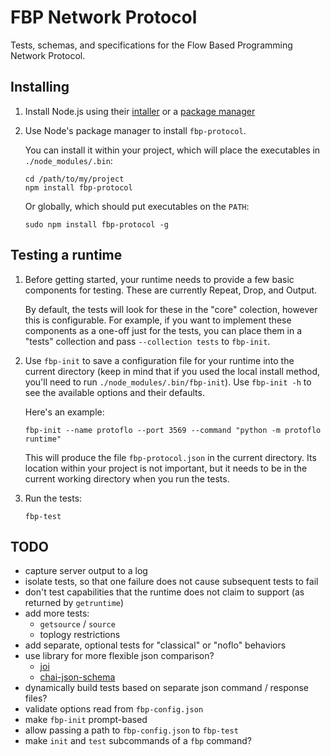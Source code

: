 FBP Network Protocol
====================

Tests, schemas, and specifications for the Flow Based Programming Network Protocol.

Installing
----------

1. Install Node.js using their [intaller](http://nodejs.org/download/) or a [package manager](https://github.com/joyent/node/wiki/installing-node.js-via-package-manager)

2. Use Node's package manager to install `fbp-protocol`.

   You can install it within your project, which will place the executables in `./node_modules/.bin`:

   ```
   cd /path/to/my/project
   npm install fbp-protocol
   ```

   Or globally, which should put executables on the `PATH`:

   ```
   sudo npm install fbp-protocol -g
   ```


Testing a runtime
-----------------

1. Before getting started, your runtime needs to provide a few basic components for testing.  These are currently Repeat, Drop, and Output.

   By default, the tests will look for these in the "core" colection, however this is configurable.  For example, if you want to implement these components as a one-off just for the tests, you can place them in a "tests" collection and pass `--collection tests` to `fbp-init`.

2. Use `fbp-init` to save a configuration file for your runtime into the current directory (keep in mind that if you used the local install method, you'll need to run `./node_modules/.bin/fbp-init`).  Use `fbp-init -h` to see the available options and their defaults. 

   Here's an example:

   ```
   fbp-init --name protoflo --port 3569 --command "python -m protoflo runtime"
   ```

   This will produce the file `fbp-protocol.json` in the current directory. Its location within your project is not important, but it needs to be in the current working directory when you run the tests.

3. Run the tests:

   ```
   fbp-test
   ```

TODO
----
- capture server output to a log
- isolate tests, so that one failure does not cause subsequent tests to fail
- don't test capabilities that the runtime does not claim to support (as returned by `getruntime`)
- add more tests:
  - `getsource` / `source`
  - toplogy restrictions
- add separate, optional tests for "classical" or "noflo" behaviors
- use library for more flexible json comparison?
  - [joi](https://github.com/hapijs/joi)
  - [chai-json-schema](http://chaijs.com/plugins/chai-json-schema)
- dynamically build tests based on separate json command / response files?
- validate options read from `fbp-config.json`
- make `fbp-init` prompt-based
- allow passing a path to `fbp-config.json` to `fbp-test`
- make `init` and `test` subcommands of a `fbp` command?
